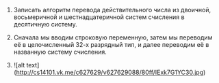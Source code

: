 1) Записать алгоритм перевода действительного числа из двоичной, восьмеричной и шестнадцатеричной систем счисления в десятичную систему.

2) Сначала мы вводим строковую переменную, затем мы переводим её в целочисленный 32-х разрядный тип, и далее переводим её в названную систему счисления.

3) ![alt text] (http://cs14101.vk.me/c627629/v627629088/80ff/IExk7G1YC30.jpg)
